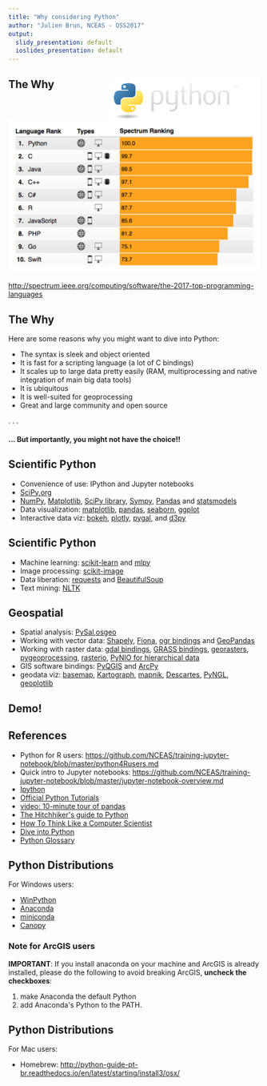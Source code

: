 ```yaml
---
title: "Why considering Python"
author: "Julien Brun, NCEAS - OSS2017"
output:
  slidy_presentation: default
  ioslides_presentation: default
---
```


## The Why <img style="float: right;width: 300px;" src="images/python.png">



<img style="align: Left;width: 700px;" src="images/IEEE_spectrum.png">

http://spectrum.ieee.org/computing/software/the-2017-top-programming-languages

## The Why

Here are some reasons why you might want to dive into Python:

- The syntax is sleek and object oriented
- It is fast for a scripting language (a lot of C bindings)
- It scales up to large data pretty easily (RAM, multiprocessing and native integration of main big data tools)
- It is ubiquitous
- It is well-suited for geoprocessing
- Great and large community and open source

. . .

#### ... But importantly, you might not have the choice!!


## Scientific Python

- Convenience of use: IPython and Jupyter notebooks
- [SciPy.org](http://scipy.org)
- [NumPy](http://www.numpy.org), [Matplotlib](http://matplotlib.org), [SciPy library](http://scipy.org/scipylib/index.html), [Sympy](http://sympy.org/en/index.html), [Pandas](http://pandas.pydata.org) and [statsmodels](http://www.statsmodels.org/stable/index.html)
- Data visualization: [matplotlib](https://matplotlib.org/), [pandas](http://pandas.pydata.org/), [seaborn](https://seaborn.pydata.org/), [ggplot](http://ggplot.yhathq.com/)
- Interactive data viz: [bokeh](http://bokeh.pydata.org/en/latest/docs/gallery.html), [plotly](https://plot.ly/python/), [pygal](http://www.pygal.org/en/stable/), and [d3py](https://github.com/mikedewar/d3py) 


## Scientific Python

- Machine learning: [scikit-learn](http://scikit-learn.org/stable/) and [mlpy](http://mlpy.sourceforge.net/)
- Image processing: [scikit-image](http://scikit-image.org/)
- Data liberation: [requests](http://docs.python-requests.org/en/latest/) and [BeautifulSoup](https://www.crummy.com/software/BeautifulSoup/bs4/doc/)
- Text mining: [NLTK](http://www.nltk.org/)


## Geospatial

- Spatial analysis: [PySal](http://pysal.readthedocs.io/en/latest/),[osgeo](https://wiki.osgeo.org/wiki/OSGeo_Python_Library)  
- Working with vector data: [Shapely](http://toblerity.org/shapely/project.html), [Fiona](https://pypi.python.org/pypi/Fiona), [ogr bindings](https://pcjericks.github.io/py-gdalogr-cookbook/) and [GeoPandas](http://geopandas.org/)
- Working with raster data: [gdal bindings](http://trac.osgeo.org/gdal/wiki/GdalOgrInPython), [GRASS bindings](https://grasswiki.osgeo.org/wiki/GRASS_Python_Scripting_Library), [georasters](https://pypi.python.org/pypi/georasters/), [pygeoprocessing](https://pypi.python.org/pypi/pygeoprocessing), [rasterio](https://github.com/mapbox/rasterio), [PyNIO for hierarchical data](http://www.pyngl.ucar.edu/Nio.shtml) 
- GIS software bindings: [PyQGIS](http://docs.qgis.org/testing/en/docs/pyqgis_developer_cookbook/) and [ArcPy](http://pro.arcgis.com/en/pro-app/arcpy/get-started/a-quick-tour-of-arcpy.htm) 
- geodata viz: [basemap](http://matplotlib.org/basemap/), [Kartograph](http://kartograph.org/), [mapnik](http://mapnik.org/), [Descartes](https://pypi.python.org/pypi/descartes), [PyNGL](http://www.pyngl.ucar.edu/Examples/index.shtml), [geoplotlib](https://github.com/andrea-cuttone/geoplotlib)


## Demo!


## References

- Python for R users: <https://github.com/NCEAS/training-jupyter-notebook/blob/master/python4Rusers.md>
- Quick intro to Jupyter notebooks: <https://github.com/NCEAS/training-jupyter-notebook/blob/master/jupyter-notebook-overview.md>
- [Ipython](http://ipython.org)
- [Official Python Tutorials](https://docs.python.org/2.7/tutorial/)
- [video: 10-minute tour of pandas](https://vimeo.com/59324550)
- [The Hitchhiker's guide to Python](http://docs.python-guide.org/en/latest/)
- [How To Think Like a Computer Scientist](http://openbookproject.net/thinkcs/python/english2e/)
-  [Dive into Python](http://www.diveintopython.net)
-  [Python Glossary](https://docs.python.org/2/glossary.html#term-generator)


## Python Distributions

For Windows users: 

- [WinPython](http://winpython.sourceforge.net/)
- [Anaconda](https://store.continuum.io/cshop/anaconda/)
- [miniconda](https://conda.io/miniconda.html)
- [Canopy](https://www.enthought.com/products/canopy/)

### Note for ArcGIS users

**IMPORTANT**: If you install anaconda on your machine and ArcGIS is already installed, please do the following to avoid breaking ArcGIS, **uncheck the checkboxes**:

1. make Anaconda the default Python
2. add Anaconda's Python to the PATH.


## Python Distributions

For Mac users:

- Homebrew: <http://python-guide-pt-br.readthedocs.io/en/latest/starting/install3/osx/> 